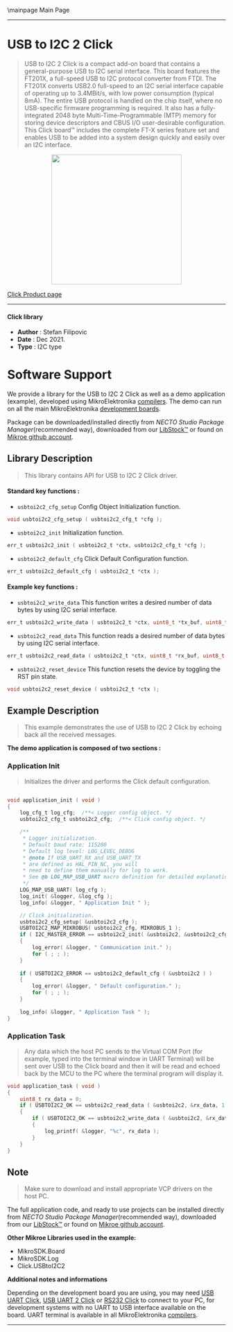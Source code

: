 \mainpage Main Page

---
# USB to I2C 2 Click

> USB to I2C 2 Click is a compact add-on board that contains a general-purpose USB to I2C serial interface. This board features the FT201X, a full-speed USB to I2C protocol converter from FTDI. The FT201X converts USB2.0 full-speed to an I2C serial interface capable of operating up to 3.4MBit/s, with low power consumption (typical 8mA). The entire USB protocol is handled on the chip itself, where no USB-specific firmware programming is required. It also has a fully-integrated 2048 byte Multi-Time-Programmable (MTP) memory for storing device descriptors and CBUS I/O user-desirable configuration. This Click board™ includes the complete FT-X series feature set and enables USB to be added into a system design quickly and easily over an I2C interface.

<p align="center">
  <img src="https://download.mikroe.com/images/click_for_ide/usbtoi2c2_click.png" height=300px>
</p>

[Click Product page](https://www.mikroe.com/usb-to-i2c-2-click)

---


#### Click library

- **Author**        : Stefan Filipovic
- **Date**          : Dec 2021.
- **Type**          : I2C type


# Software Support

We provide a library for the USB to I2C 2 Click
as well as a demo application (example), developed using MikroElektronika
[compilers](https://www.mikroe.com/necto-studio).
The demo can run on all the main MikroElektronika [development boards](https://www.mikroe.com/development-boards).

Package can be downloaded/installed directly from *NECTO Studio Package Manager*(recommended way), downloaded from our [LibStock&trade;](https://libstock.mikroe.com) or found on [Mikroe github account](https://github.com/MikroElektronika/mikrosdk_click_v2/tree/master/clicks).

## Library Description

> This library contains API for USB to I2C 2 Click driver.

#### Standard key functions :

- `usbtoi2c2_cfg_setup` Config Object Initialization function.
```c
void usbtoi2c2_cfg_setup ( usbtoi2c2_cfg_t *cfg );
```

- `usbtoi2c2_init` Initialization function.
```c
err_t usbtoi2c2_init ( usbtoi2c2_t *ctx, usbtoi2c2_cfg_t *cfg );
```

- `usbtoi2c2_default_cfg` Click Default Configuration function.
```c
err_t usbtoi2c2_default_cfg ( usbtoi2c2_t *ctx );
```

#### Example key functions :

- `usbtoi2c2_write_data` This function writes a desired number of data bytes by using I2C serial interface.
```c
err_t usbtoi2c2_write_data ( usbtoi2c2_t *ctx, uint8_t *tx_buf, uint8_t tx_len );
```

- `usbtoi2c2_read_data` This function reads a desired number of data bytes by using I2C serial interface.
```c
err_t usbtoi2c2_read_data ( usbtoi2c2_t *ctx, uint8_t *rx_buf, uint8_t rx_len );
```

- `usbtoi2c2_reset_device` This function resets the device by toggling the RST pin state.
```c
void usbtoi2c2_reset_device ( usbtoi2c2_t *ctx );
```

## Example Description

> This example demonstrates the use of USB to I2C 2 Click by echoing back all the received messages.

**The demo application is composed of two sections :**

### Application Init

> Initializes the driver and performs the Click default configuration.

```c

void application_init ( void )
{
    log_cfg_t log_cfg;  /**< Logger config object. */
    usbtoi2c2_cfg_t usbtoi2c2_cfg;  /**< Click config object. */

    /** 
     * Logger initialization.
     * Default baud rate: 115200
     * Default log level: LOG_LEVEL_DEBUG
     * @note If USB_UART_RX and USB_UART_TX 
     * are defined as HAL_PIN_NC, you will 
     * need to define them manually for log to work. 
     * See @b LOG_MAP_USB_UART macro definition for detailed explanation.
     */
    LOG_MAP_USB_UART( log_cfg );
    log_init( &logger, &log_cfg );
    log_info( &logger, " Application Init " );

    // Click initialization.
    usbtoi2c2_cfg_setup( &usbtoi2c2_cfg );
    USBTOI2C2_MAP_MIKROBUS( usbtoi2c2_cfg, MIKROBUS_1 );
    if ( I2C_MASTER_ERROR == usbtoi2c2_init( &usbtoi2c2, &usbtoi2c2_cfg ) ) 
    {
        log_error( &logger, " Communication init." );
        for ( ; ; );
    }
    
    if ( USBTOI2C2_ERROR == usbtoi2c2_default_cfg ( &usbtoi2c2 ) )
    {
        log_error( &logger, " Default configuration." );
        for ( ; ; );
    }
    
    log_info( &logger, " Application Task " );
}

```

### Application Task

> Any data which the host PC sends to the Virtual COM Port (for example, typed into the terminal 
window in UART Terminal) will be sent over USB to the Click board and then it will be read and 
echoed back by the MCU to the PC where the terminal program will display it.

```c
void application_task ( void )
{
    uint8_t rx_data = 0;
    if ( USBTOI2C2_OK == usbtoi2c2_read_data ( &usbtoi2c2, &rx_data, 1 ) )
    {
        if ( USBTOI2C2_OK == usbtoi2c2_write_data ( &usbtoi2c2, &rx_data, 1 ) )
        {
            log_printf( &logger, "%c", rx_data );
        }
    }
}
```

## Note

> Make sure to download and install appropriate VCP drivers on the host PC.

The full application code, and ready to use projects can be installed directly from *NECTO Studio Package Manager*(recommended way), downloaded from our [LibStock&trade;](https://libstock.mikroe.com) or found on [Mikroe github account](https://github.com/MikroElektronika/mikrosdk_click_v2/tree/master/clicks).

**Other Mikroe Libraries used in the example:**

- MikroSDK.Board
- MikroSDK.Log
- Click.USBtoI2C2

**Additional notes and informations**

Depending on the development board you are using, you may need
[USB UART Click](https://www.mikroe.com/usb-uart-click),
[USB UART 2 Click](https://www.mikroe.com/usb-uart-2-click) or
[RS232 Click](https://www.mikroe.com/rs232-click) to connect to your PC, for
development systems with no UART to USB interface available on the board. UART
terminal is available in all MikroElektronika
[compilers](https://shop.mikroe.com/compilers).

---
